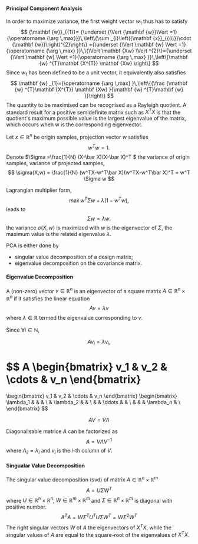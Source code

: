 #### Principal Component Analysis
In order to maximize variance, the first weight vector $w_{1}$ thus has to satisfy
$$
{\mathbf  {w}}_{{1}}=
{\underset  {\Vert {\mathbf  {w}}\Vert =1}{\operatorname {\arg \,max}}}\,\left\{\sum _{i}\left({\mathbf  {x}}_{{(i)}}\cdot {\mathbf  {w}}\right)^{2}\right\}
={\underset {\Vert \mathbf {w} \Vert =1}{\operatorname {\arg \,max} }}\,\{\Vert \mathbf {Xw} \Vert ^{2}\}={\underset {\Vert \mathbf {w} \Vert =1}{\operatorname {\arg \,max} }}\,\left\{\mathbf {w} ^{T}\mathbf {X^{T}} \mathbf {Xw} \right\}
$$
Since $w_1$ has been defined to be a unit vector, it equivalently also satisfies
$$
\mathbf {w} _{1}={\operatorname {\arg \,max} }\,\left\{{\frac {\mathbf {w} ^{T}\mathbf {X^{T}} \mathbf {Xw} }{\mathbf {w} ^{T}\mathbf {w} }}\right\}
$$
The quantity to be maximised can be recognised as a Rayleigh quotient. 
A standard result for a positive semidefinite matrix such as $X^TX$ is that 
the quotient's maximum possible value is the largest eigenvalue of the matrix, which occurs when w is the corresponding eigenvector.

Let $x\in\mathbb{R}^n$ be origin samples, projection vector $w$ satisfies
$$
w^Tw = 1.
$$
Denote $\Sigma =\frac{1}{N} (X-\bar X)(X-\bar X)^T $ the variance of origin samples,
variance of projected samples, 
$$
\sigma(X,w) = \frac{1}{N} (w^TX-w^T\bar X)(w^TX-w^T\bar X)^T = w^T \Sigma w
$$

Lagrangian multiplier form,
$$
    \operatorname{max} w^T\Sigma w + \lambda (1-w^Tw),
$$
leads to
$$
    \Sigma w = \lambda w.
$$
the variance $\sigma(X,w)$ is maximized with $w$ is the eigenvector of $\Sigma$,
the maximum value is the related eigenvalue $\lambda$.


PCA is either done by 
* singular value decomposition of a design matrix;
* eigenvalue decomposition on the covariance matrix.

#### Eigenvalue Decomposition
A (non-zero) vector $v\in\mathbb{R}^n$ is an eigenvector of a square matrix $A\in\mathbb{R}^n\times\mathbb{R}^n$ if it satisfies the linear equation
$$
{A} {v} =\lambda {v} 
$$
where $\lambda\in\mathbb{R}$ termed the eigenvalue corresponding to $v$. 


Since 
$\forall i\in\mathbb{N}$, 

$$
{A} {v_i} =\lambda {v_i} ,
$$

$$
A
\begin{bmatrix}
v_1 & v_2 & \cdots & v_n 
\end{bmatrix}
=
\begin{bmatrix}
v_1 & v_2 & \cdots & v_n 
\end{bmatrix}
\begin{bmatrix}
\lambda_1 & & & \\
& \lambda_2 & & \\
& & \ddots & & \\
& & & \lambda_n & \\
\end{bmatrix}
$$

$$
A V = V\Lambda
$$

Diagonalisable matrice $A$ can be factorized as
$$
A = V\Lambda V^{-1}
$$
where $\Lambda_{ii}=\lambda_i$ and $v_i$ is the $i$-th column of $V$.


#### Singualar Value Decomposition
The singular value decomposition (svd) of matrix $A\in\mathbb{R}^n\times\mathbb{R}^m$
$$
A = U\Sigma W^T
$$
where $U\in\mathbb{R}^n\times\mathbb{R}^n$,
$W\in\mathbb{R}^m\times\mathbb{R}^m$ and
$\Sigma\in\mathbb{R}^n\times\mathbb{R}^m$ is diagonal with positive number.
$$
A^TA = W\Sigma^TU^T U\Sigma W^T = W\Sigma^2 W^T
$$
The right singular vectors $W$ of $A$ the eigenvectors of $X^TX$,
while the singular values of $A$ are equal to the square-root of the eigenvalues of $X^TX$.

